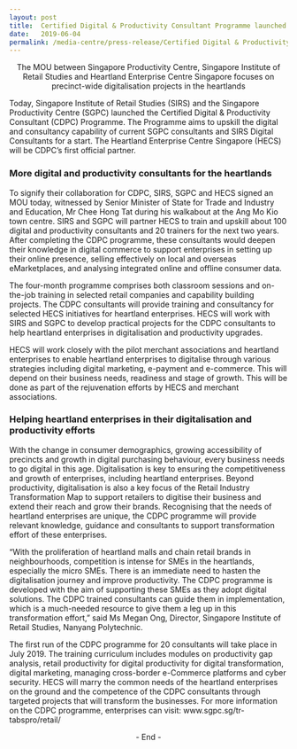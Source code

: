 ```yaml
---
layout: post
title:  Certified Digital & Productivity Consultant Programme launched to accelerate the digitalisation journey of heartland enterprises
date:   2019-06-04
permalink: /media-centre/press-release/Certified Digital & Productivity Consultant Programme launched to accelerate the digitalisation journey of heartland enterprises
---
```

<center>The MOU between Singapore Productivity Centre, Singapore Institute of Retail Studies and Heartland Enterprise Centre Singapore focuses on precinct-wide digitalisation projects in the heartlands </center>

<p>Today, Singapore Institute of Retail Studies (SIRS) and the Singapore Productivity Centre (SGPC) launched the Certified Digital & Productivity Consultant (CDPC) Programme. The Programme aims to upskill the digital and consultancy capability of current SGPC consultants and SIRS Digital Consultants for a start. The Heartland Enterprise Centre Singapore (HECS) will be CDPC’s first official partner.
 
<h3>More digital and productivity consultants for the heartlands</h3>

<p>To signify their collaboration for CDPC, SIRS, SGPC and HECS signed an MOU today, witnessed by Senior Minister of State for Trade and Industry and Education, Mr Chee Hong Tat during his walkabout at the Ang Mo Kio town centre. SIRS and SGPC will partner HECS to train and upskill about 100 digital and productivity consultants and 20 trainers for the next two years. After completing the CDPC programme, these consultants would deepen their knowledge in digital commerce to support enterprises in setting up their online presence, selling effectively on local and overseas eMarketplaces, and analysing integrated online and offline consumer data. 

<p>The four-month programme comprises both classroom sessions and on-the-job training in selected retail companies and capability building projects. The CDPC consultants will provide training and consultancy for selected HECS initiatives for heartland enterprises. HECS will work with SIRS and SGPC to develop practical projects for the CDPC consultants to help heartland enterprises in digitalisation and productivity upgrades. 

<p>HECS will work closely with the pilot merchant associations and heartland enterprises to enable heartland enterprises to digitalise through various strategies including digital marketing, e-payment and e-commerce. This will depend on their business needs, readiness and stage of growth. This will be done as part of the rejuvenation efforts by HECS and merchant associations. 

<h3>Helping heartland enterprises in their digitalisation and productivity efforts </h3>

<p>With the change in consumer demographics, growing accessibility of precincts and growth in digital purchasing behaviour, every business needs to go digital in this age. Digitalisation is key to ensuring the competitiveness and growth of enterprises, including heartland enterprises. Beyond productivity, digitalisation is also a key focus of the Retail Industry Transformation Map to support retailers to digitise their business and extend their reach and grow their brands. Recognising that the needs of heartland enterprises are unique, the CDPC programme will provide relevant knowledge, guidance and consultants to support transformation effort of these enterprises. 

<p>“With the proliferation of heartland malls and chain retail brands in neighbourhoods, competition is intense for SMEs in the heartlands, especially the micro SMEs. There is an immediate need to hasten the digitalisation journey and improve productivity. The CDPC programme is developed with the aim of supporting these SMEs as they adopt digital solutions. The CDPC trained consultants can guide them in implementation, which is a much-needed resource to give them a leg up in this transformation effort,” said Ms Megan Ong, Director, Singapore Institute of Retail Studies, Nanyang Polytechnic. 

<p>The first run of the CDPC programme for 20 consultants will take place in July 2019. The training curriculum includes modules on productivity gap analysis, retail productivity for digital productivity for digital transformation, digital marketing, managing cross-border e-Commerce platforms and cyber security. HECS will marry the common needs of the heartland enterprises on the ground and the competence of the CDPC consultants through targeted projects that will transform the businesses. For more information on the CDPC programme, enterprises can visit: www.sgpc.sg/tr-tabspro/retail/

<p style="text-align:center;">- End -</P>
